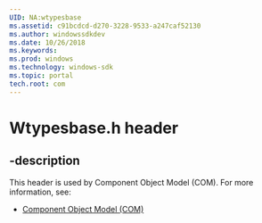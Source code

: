 ```yaml
---
UID: NA:wtypesbase
ms.assetid: c91bcdcd-d270-3228-9533-a247caf52130
ms.author: windowssdkdev
ms.date: 10/26/2018
ms.keywords: 
ms.prod: windows
ms.technology: windows-sdk
ms.topic: portal
tech.root: com
---
```


# Wtypesbase.h header


## -description


This header is used by Component Object Model (COM). For more information, see:

- [Component Object Model (COM)](../_com)
